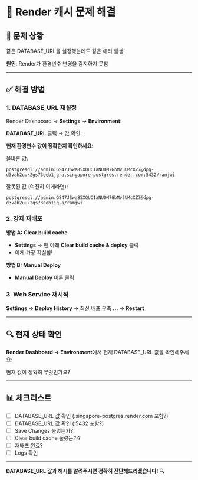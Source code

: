 # 🔧 Render 캐시 문제 해결

## 🐛 문제 상황

같은 DATABASE_URL을 설정했는데도 같은 에러 발생!

**원인**: Render가 환경변수 변경을 감지하지 못함

---

## ✅ 해결 방법

### 1. DATABASE_URL 재설정

Render Dashboard → **Settings** → **Environment**:

**DATABASE_URL** 클릭 → 값 확인:

**현재 환경변수 값이 정확한지 확인하세요:**

올바른 값:
```
postgresql://admin:GS47JSwa85XQUCIaNUOM7GbMv5UMcXZ7@dpg-d3vah2uuk2gs73eeb1jg-a.singapore-postgres.render.com:5432/ramjwi
```

잘못된 값 (여전히 이게라면):
```
postgresql://admin:GS47JSwa85XQUCIaNUOM7GbMv5UMcXZ7@dpg-d3vah2uuk2gs73eeb1jg-a/ramjwi
```

### 2. 강제 재배포

**방법 A: Clear build cache**
- **Settings** → 맨 아래 **Clear build cache & deploy** 클릭
- 이게 가장 확실함!

**방법 B: Manual Deploy**
- **Manual Deploy** 버튼 클릭

### 3. Web Service 재시작

**Settings** → **Deploy History** → 최신 배포 우측 **...** → **Restart**

---

## 🔍 현재 상태 확인

**Render Dashboard → Environment**에서 현재 DATABASE_URL 값을 확인해주세요:

현재 값이 정확히 무엇인가요?

---

## 📊 체크리스트

- [ ] DATABASE_URL 값 확인 (.singapore-postgres.render.com 포함?)
- [ ] DATABASE_URL 값 확인 (:5432 포함?)
- [ ] Save Changes 눌렀는가?
- [ ] Clear build cache 눌렀는가?
- [ ] 재배포 완료?
- [ ] Logs 확인

---

**DATABASE_URL 값과 해시를 알려주시면 정확히 진단해드리겠습니다!** 🔍


